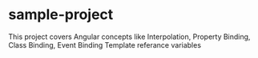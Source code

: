 # sample-project

This project covers Angular concepts like Interpolation, Property Binding, Class Binding, Event Binding Template referance variables  

